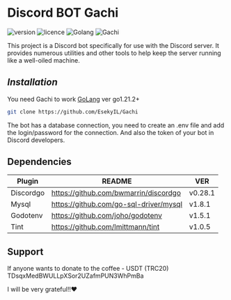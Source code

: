 # Discord BOT Gachi
![version](https://img.shields.io/badge/version-1.01-acd49b)
![licence](https://img.shields.io/badge/licence-MIT-af6363)
![Golang](https://img.shields.io/badge/GoLang-blue?style=flat&logo=goland)
![Gachi](https://img.shields.io/badge/Gachi-e9cf82?style=flat&logo=discord&logoColor=%235865F2)

This project is a Discord bot specifically for use with the Discord server. It provides numerous utilities and other tools to help keep the server running like a well-oiled machine.

## _Installation_
You need Gachi to work [GoLang](https://go.dev/dl/) ver go1.21.2+

```sh
git clone https://github.com/EsekyIL/Gachi 
```
The bot has a database connection, you need to create an .env file and add the login/password for the connection.
And also the token of your bot in Discord developers.

## Dependencies
| Plugin | README | VER |
| ------ | ------ | ------ |
| Discordgo | https://github.com/bwmarrin/discordgo | v0.28.1 |
| Mysql | https://github.com/go-sql-driver/mysql | v1.8.1 | 
| Godotenv | https://github.com/joho/godotenv | v1.5.1 |
| Tint | https://github.com/lmittmann/tint | v1.0.5 |

## Support
If anyone wants to donate to the coffee - USDT (TRC20) TDsqxMedBWULLpXSor2UZafmPUN3WhPmBa

I will be very grateful!!♥

